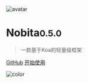 
![avatar](https://api.iamtang.com/images/nobita_logo.png)

# Nobita<small>0.5.0</small>

> 一款基于Koa的轻量级框架

[GitHub](https://github.com/iamtang/nobita)
[开始使用](#Nobita是什么)

![color](#f2f2f2)
